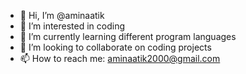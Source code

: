 - 👋 Hi, I’m @aminaatik
- 👀 I’m interested in coding
- 🌱 I’m currently learning different program languages
- 💞️ I’m looking to collaborate on coding projects
- 📫 How to reach me: aminaatik2000@gmail.com

<!---
aminaatik/aminaatik is a ✨ special ✨ repository because its `README.md` (this file) appears on your GitHub profile.
You can click the Preview link to take a look at your changes.
--->
